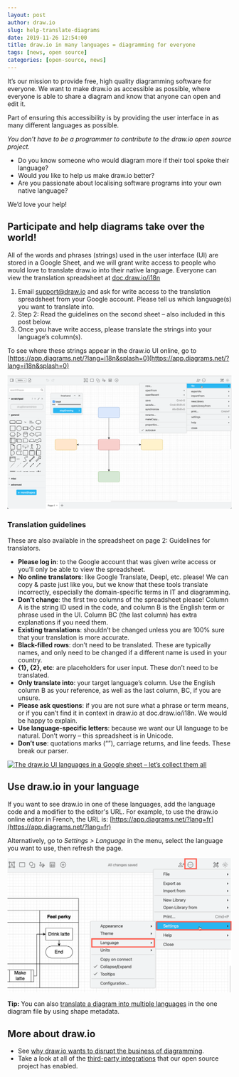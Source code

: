 ```yaml
---
layout: post
author: draw.io
slug: help-translate-diagrams
date: 2019-11-26 12:54:00
title: draw.io in many languages = diagramming for everyone
tags: [news, open source]
categories: [open-source, news]
---
```

It’s our mission to provide free, high quality diagramming software for everyone. We want to make draw.io as accessible as possible, where everyone is able to share a diagram and know that anyone can open and edit it.

Part of ensuring this accessibility is by providing the user interface in as many different languages as possible.

_You don’t have to be a programmer to contribute to the draw.io open source project._

* Do you know someone who would diagram more if their tool spoke their language?
* Would _you_ like to help us make draw.io better?
* Are you passionate about localising software programs into your own native language?

We’d love your help!

## Participate and help diagrams take over the world!

All of the words and phrases (strings) used in the user interface (UI) are stored in a Google Sheet, and we will grant write access to people who would love to translate draw.io into their native language. Everyone can view the translation spreadsheet at [doc.draw.io/i18n](http://doc.draw.io/i18n)

   1. Email support@draw.io and ask for write access to the translation spreadsheet from your Google account. Please tell us which language(s) you want to translate into.
   2. Step 2: Read the guidelines on the second sheet – also included in this post below.
   3. Once you have write access, please translate the strings into your language’s column(s).

To see where these strings appear in the draw.io UI online, go to [https://app.diagrams.net/?lang=i18n&splash=0](https://app.diagrams.net/?lang=i18n&splash=0)

<img src="/assets/img/blog/ui-string-reference.png" style="max-width:100%;height:auto;" alt="See where the strings appear in context in the draw.io interface to help you translate">

### Translation guidelines

These are also available in the spreadsheet on page 2: Guidelines for translators.

* **Please log in**: to the Google account that was given write access or you’ll only be able to view the spreadsheet.
* **No online translators**: like Google Translate, Deepl, etc. please! We can copy & paste just like you, but we know that these tools translate incorrectly, especially the domain-specific terms in IT and diagramming.
* **Don’t change**: the first two columns of the spreadsheet please! Column A is the string ID used in the code, and column B is the English term or phrase used in the UI. Column BC (the last column) has extra explanations if you need them.
* **Existing translations**: shouldn’t be changed unless you are 100% sure that your translation is more accurate.
* **Black-filled rows**: don’t need to be translated. These are typically names, and only need to be changed if a different name is used in your country.
* **{1}, {2}, etc**: are placeholders for user input. These don’t need to be translated.
* **Only translate into**: your target language’s column. Use the English column B as your reference, as well as the last column, BC, if you are unsure.
* **Please ask questions**: if you are not sure what a phrase or term means, or if you can’t find it in context in draw.io at doc.draw.io/i18n. We would be happy to explain.
* **Use language-specific letters**: because we want our UI language to be natural. Don’t worry – this spreadsheet is in Unicode.
* **Don’t use**: quotations marks (“”), carriage returns, and line feeds. These break our parser.

<a href="http://doc.draw.io/i18n"><img src="/assets/img/blog/translations-google-sheet.png" style="max-width:100%;height:auto;" alt="The draw.io UI languages in a Google sheet – let’s collect them all"></a>

## Use draw.io in your language

If you want to see draw.io in one of these languages, add the language code and a modifier to the editor's URL. For example, to use the draw.io online editor in French, the URL is: [https://app.diagrams.net/?lang=fr](https://app.diagrams.net/?lang=fr)

Alternatively, go to _Settings > Language_ in the menu, select the language you want to use, then refresh the page.

<img src="/assets/img/blog/interface-language.png" style="max-width:100%;height:auto;" alt="Select Settings > Language and choose the language you want to use in the draw.io menu">

**Tip:** You can also [translate a diagram into multiple languages](/blog/translate-diagrams.html) in the one diagram file by using shape metadata. 

## More about draw.io

* See [why draw.io wants to disrupt the business of diagramming](/about.html).
* Take a look at all of the [third-party integrations](/integrations.html) that our open source project has enabled.
